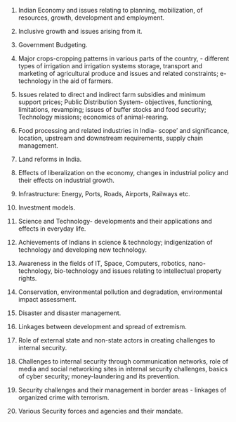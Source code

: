 1. Indian Economy and issues relating to planning, mobilization, of resources, growth, development and
employment.
2.  Inclusive growth and issues arising from it.
3.  Government Budgeting.
4.  Major crops-cropping patterns in various parts of the country, - different types of irrigation and
irrigation systems storage, transport and marketing of agricultural produce and issues and related
constraints; e-technology in the aid of farmers.
5.  Issues related to direct and indirect farm subsidies and minimum support prices; Public Distribution
System- objectives, functioning, limitations, revamping; issues of buffer stocks and food security;
Technology missions; economics of animal-rearing.
6.  Food processing and related industries in India- scope’ and significance, location, upstream and
downstream requirements, supply chain management.
7.  Land reforms in India.
8.  Effects of liberalization on the economy, changes in industrial policy and their effects on industrial
growth.
9.  Infrastructure: Energy, Ports, Roads, Airports, Railways etc.
10.  Investment models.
11. Science and Technology- developments and their applications and effects in everyday life. 

12.  Achievements of Indians in science & technology; indigenization of technology and developing new
technology.
13.  Awareness in the fields of IT, Space, Computers, robotics, nano-technology, bio-technology and issues
relating to intellectual property rights.
14.  Conservation, environmental pollution and degradation, environmental impact assessment.
15.  Disaster and disaster management.
16.  Linkages between development and spread of extremism.
17.  Role of external state and non-state actors in creating challenges to internal security.
18.  Challenges to internal security through communication networks, role of media and social networking
sites in internal security challenges, basics of cyber security; money-laundering and its prevention.
19.  Security challenges and their management in border areas - linkages of organized crime with terrorism.
20. Various Security forces and agencies and their mandate. 

